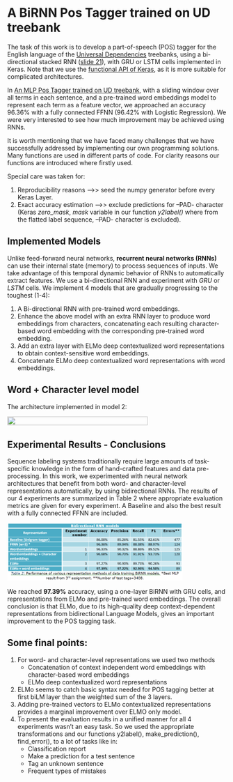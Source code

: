 # Α BiRNN Pos Tagger trained on UD treebank

The task of this work is to develop a part-of-speech (POS) tagger for the English language of the <a href="http://universaldependencies.org/">Universal Dependencies</a> treebanks, using a bi-directional stacked RNN (<a href="https://eclass.aueb.gr/modules/document/file.php/INF210/slides_2018_19/nlp_slides_part04_nlp_with_rnns.pdf">slide 21</a>), with GRU or LSTM cells  implemented in Keras. Note that we use the <a href="https://keras.io/getting-started/functional-api-guide/">functional API of Keras</a>, as it is more suitable for complicated architectures.

In <a href="https://github.com/soutsios/pos_tagger_mlp">Αn MLP Pos Tagger trained on UD treebank</a>, with a sliding window over all terms in each sentence, and a pre-trained word embeddings model to represent each term as a feature vector, we approached an accuracy 96.36% with a fully connected FFNN (96.42% with Logistic Regression). We were very interested to see how much improvement may be achieved using RNNs.

It is worth mentioning that we have faced many challenges that we have successfully addressed by implementing our own programming solutions. Many functions are used in different parts of code. For clarity reasons our functions are introduced where firstly used.

Special care was taken for:
1.	Reproducibility reasons -->> seed the numpy generator before every Keras Layer.
2.	Exact accuracy estimation -->> exclude predictions for –PAD- character (Keras *zero_mask*, *mask* variable in our function *y2label()* where from the flatted label sequence, –PAD- character is excluded).

## Implemented Models
Unlike feed-forward neural networks, **recurrent neural networks (RNNs)** can use their internal state (memory) to process sequences of inputs. We take advantage of this temporal dynamic behavior of RNNs to automatically extract features. We use a bi-directional RNN and experiment with *GRU* or *LSTM* cells. We implement 4 models that are gradually progressing to the toughest (1-4):
1.	A Bi-directional RNN with pre-trained word embeddings.
2.	Enhance the above model with an extra RNN layer to produce word embeddings from characters, concatenating each resulting character-based word embedding with the corresponding pre-trained word embedding.
3.	Add an extra layer with ELMo deep contextualized word representations to obtain context-sensitive word embeddings.
4.	Concatenate ELMo deep contextualized word representations with word embeddings.

## Word + Character level model
The architecture implemented in model 2:

<img src="https://neuralner.files.wordpress.com/2018/08/word_char_level_ner.png" width="80%" height="80%">

## Experimental Results - Conclusions
Sequence labeling systems traditionally require large amounts of task-specific knowledge in the form of hand-crafted features and data pre-processing. In this work, we experimented with neural network architectures that benefit from both word- and character-level representations automatically, by using bidirectional RNNs.
The results of our 4 experiments are summarized in Table 2 where appropriate evaluation metrics are given for every experiment. A Baseline and also the best result with a fully connected FFNN are included.

<img src="table2.png" width="80%" height="80%">

We reached **97.39%** accuracy, using a one-layer BiRNN with GRU cells, and representations from ELMo and pre-trained word embeddings. The overall conclusion is that ELMo, due to its high-quality deep context-dependent representations from bidirectional Language Models, gives an important improvement to the POS tagging task.

## Some final points:

1. For word- and character-level representations we used two methods
   - Concatenation of context independent word embeddings with character-based word embeddings
   - ELMo deep contextualized word representations
2. ELMo seems to catch basic syntax needed for POS tagging better at first biLM layer than the weighted sum of the 3 layers.
3. Adding pre-trained vectors to ELMo contextualized representations provides a marginal improvement over ELMO only model.
4. To present the evaluation results in a unified manner for all 4 experiments wasn’t an easy task. So we used the appropriate transformations and our functions y2label(), make_prediction(), find_error(), to a lot of tasks like in:
   - Classification report
   - Make a prediction for a test sentence
   - Tag an unknown sentence
   - Frequent types of mistakes

